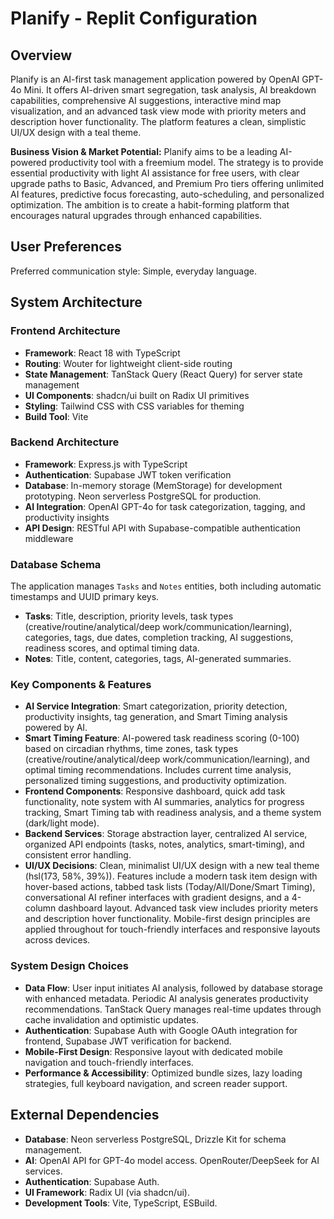 # Planify - Replit Configuration

## Overview

Planify is an AI-first task management application powered by OpenAI GPT-4o Mini. It offers AI-driven smart segregation, task analysis, AI breakdown capabilities, comprehensive AI suggestions, interactive mind map visualization, and an advanced task view mode with priority meters and description hover functionality. The platform features a clean, simplistic UI/UX design with a teal theme.

**Business Vision & Market Potential:**
Planify aims to be a leading AI-powered productivity tool with a freemium model. The strategy is to provide essential productivity with light AI assistance for free users, with clear upgrade paths to Basic, Advanced, and Premium Pro tiers offering unlimited AI features, predictive focus forecasting, auto-scheduling, and personalized optimization. The ambition is to create a habit-forming platform that encourages natural upgrades through enhanced capabilities.

## User Preferences

Preferred communication style: Simple, everyday language.

## System Architecture

### Frontend Architecture
- **Framework**: React 18 with TypeScript
- **Routing**: Wouter for lightweight client-side routing
- **State Management**: TanStack Query (React Query) for server state management
- **UI Components**: shadcn/ui built on Radix UI primitives
- **Styling**: Tailwind CSS with CSS variables for theming
- **Build Tool**: Vite

### Backend Architecture
- **Framework**: Express.js with TypeScript
- **Authentication**: Supabase JWT token verification
- **Database**: In-memory storage (MemStorage) for development prototyping. Neon serverless PostgreSQL for production.
- **AI Integration**: OpenAI GPT-4o for task categorization, tagging, and productivity insights
- **API Design**: RESTful API with Supabase-compatible authentication middleware

### Database Schema
The application manages `Tasks` and `Notes` entities, both including automatic timestamps and UUID primary keys.
- **Tasks**: Title, description, priority levels, task types (creative/routine/analytical/deep work/communication/learning), categories, tags, due dates, completion tracking, AI suggestions, readiness scores, and optimal timing data.
- **Notes**: Title, content, categories, tags, AI-generated summaries.

### Key Components & Features
- **AI Service Integration**: Smart categorization, priority detection, productivity insights, tag generation, and Smart Timing analysis powered by AI.
- **Smart Timing Feature**: AI-powered task readiness scoring (0-100) based on circadian rhythms, time zones, task types (creative/routine/analytical/deep work/communication/learning), and optimal timing recommendations. Includes current time analysis, personalized timing suggestions, and productivity optimization.
- **Frontend Components**: Responsive dashboard, quick add task functionality, note system with AI summaries, analytics for progress tracking, Smart Timing tab with readiness analysis, and a theme system (dark/light mode).
- **Backend Services**: Storage abstraction layer, centralized AI service, organized API endpoints (tasks, notes, analytics, smart-timing), and consistent error handling.
- **UI/UX Decisions**: Clean, minimalist UI/UX design with a new teal theme (hsl(173, 58%, 39%)). Features include a modern task item design with hover-based actions, tabbed task lists (Today/All/Done/Smart Timing), conversational AI refiner interfaces with gradient designs, and a 4-column dashboard layout. Advanced task view includes priority meters and description hover functionality. Mobile-first design principles are applied throughout for touch-friendly interfaces and responsive layouts across devices.

### System Design Choices
- **Data Flow**: User input initiates AI analysis, followed by database storage with enhanced metadata. Periodic AI analysis generates productivity recommendations. TanStack Query manages real-time updates through cache invalidation and optimistic updates.
- **Authentication**: Supabase Auth with Google OAuth integration for frontend, Supabase JWT verification for backend.
- **Mobile-First Design**: Responsive layout with dedicated mobile navigation and touch-friendly interfaces.
- **Performance & Accessibility**: Optimized bundle sizes, lazy loading strategies, full keyboard navigation, and screen reader support.

## External Dependencies

- **Database**: Neon serverless PostgreSQL, Drizzle Kit for schema management.
- **AI**: OpenAI API for GPT-4o model access. OpenRouter/DeepSeek for AI services.
- **Authentication**: Supabase Auth.
- **UI Framework**: Radix UI (via shadcn/ui).
- **Development Tools**: Vite, TypeScript, ESBuild.
```